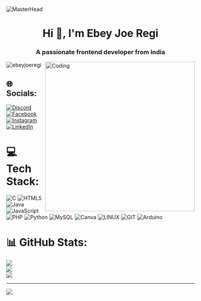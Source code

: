 ![MasterHead]([https://www.bustedcubicle.com/wp-content/uploads/2018/01/Industry-Disrupted-Programming-main-banner.jpg](https://media.licdn.com/dms/image/D5616AQFjDZeNkJVulA/profile-displaybackgroundimage-shrink_350_1400/0/1699421441280?e=1704931200&v=beta&t=53zipdUxwJoSsFNGmAfw262qR1bFK-Xv_YFN2O6Bjfo))
<h1 align="center">Hi 👋, I'm Ebey Joe Regi</h1>
<h3 align="center">A passionate frontend developer from India</h3>
<img align="right" alt="Coding" width="400" src="https://cdn.dribbble.com/users/1162077/screenshots/3848914/programmer.gif">
<p align="left"> <img src="https://komarev.com/ghpvc/?username=ebeyjoeregi&label=Profile%20views&color=0e75b6&style=flat" alt="ebeyjoeregi" /> </p>

## 🌐 Socials:
[![Discord](https://img.shields.io/badge/Discord-%237289DA.svg?logo=discord&logoColor=white)](https://discord.gg/2043) [![Facebook](https://img.shields.io/badge/Facebook-%231877F2.svg?logo=Facebook&logoColor=white)](https://facebook.com/ebey.joeregi) [![Instagram](https://img.shields.io/badge/Instagram-%23E4405F.svg?logo=Instagram&logoColor=white)](https://instagram.com/_._.tempest._) [![LinkedIn](https://img.shields.io/badge/LinkedIn-%230077B5.svg?logo=linkedin&logoColor=white)](https://linkedin.com/in/ebeyjoeregi) 

# 💻 Tech Stack:
![C](https://img.shields.io/badge/c-%2300599C.svg?style=for-the-badge&logo=c&logoColor=white) ![HTML5](https://img.shields.io/badge/html5-%23E34F26.svg?style=for-the-badge&logo=html5&logoColor=white) ![Java](https://img.shields.io/badge/java-%23ED8B00.svg?style=for-the-badge&logo=openjdk&logoColor=white) ![JavaScript](https://img.shields.io/badge/javascript-%23323330.svg?style=for-the-badge&logo=javascript&logoColor=%23F7DF1E) ![PHP](https://img.shields.io/badge/php-%23777BB4.svg?style=for-the-badge&logo=php&logoColor=white) ![Python](https://img.shields.io/badge/python-3670A0?style=for-the-badge&logo=python&logoColor=ffdd54) ![MySQL](https://img.shields.io/badge/mysql-%2300000f.svg?style=for-the-badge&logo=mysql&logoColor=white) ![Canva](https://img.shields.io/badge/Canva-%2300C4CC.svg?style=for-the-badge&logo=Canva&logoColor=white) ![LINUX](https://img.shields.io/badge/Linux-FCC624?style=for-the-badge&logo=linux&logoColor=black) ![GIT](https://img.shields.io/badge/Git-fc6d26?style=for-the-badge&logo=git&logoColor=white) ![Arduino](https://img.shields.io/badge/-Arduino-00979D?style=for-the-badge&logo=Arduino&logoColor=white)
# 📊 GitHub Stats:
![](https://github-readme-stats.vercel.app/api?username=ebeyjoeregi&theme=default&hide_border=false&include_all_commits=false&count_private=false)<br/>
![](https://github-readme-streak-stats.herokuapp.com/?user=ebeyjoeregi&theme=default&hide_border=false)<br/>
![](https://github-readme-stats.vercel.app/api/top-langs/?username=ebeyjoeregi&theme=default&hide_border=false&include_all_commits=false&count_private=false&layout=compact)

---
[![](https://visitcount.itsvg.in/api?id=ebeyjoeregi&icon=0&color=0)](https://visitcount.itsvg.in)

<!-- Proudly created with GPRM ( https://gprm.itsvg.in ) -->
